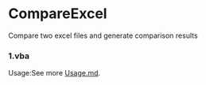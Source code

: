 # CompareExcel
Compare two excel files and generate comparison results

### 1.vba
Usage:See more  [Usage.md](https://github.com/chadmXiang/CompareExcel/blob/master/vba/Usage.md "With a Title"). 